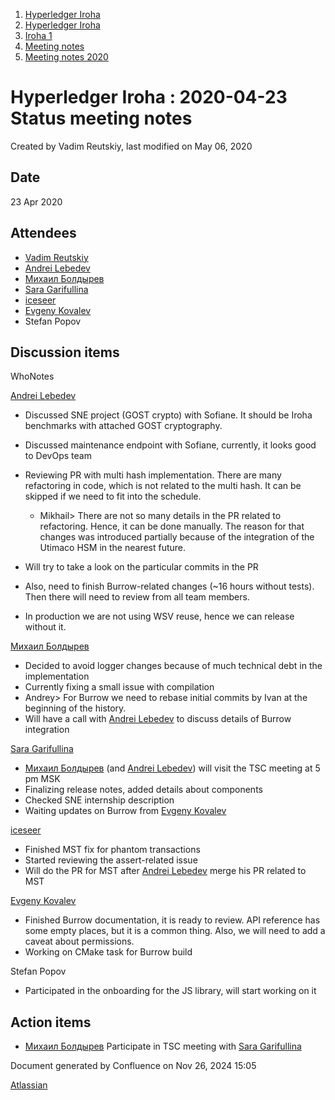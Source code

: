 1. [Hyperledger Iroha](index.html)
2. [Hyperledger Iroha](Hyperledger-Iroha_20873224.html)
3. [Iroha 1](Iroha-1_21015959.html)
4. [Meeting notes](Meeting-notes_21016018.html)
5. [Meeting notes 2020](Meeting-notes-2020_21016022.html)

# Hyperledger Iroha : 2020-04-23 Status meeting notes

Created by Vadim Reutskiy, last modified on May 06, 2020

## Date

23 Apr 2020

## Attendees

- [Vadim Reutskiy](https://lf-hyperledger.atlassian.net/wiki/people/5b8d04b72786fb2bf79a7405?ref=confluence)
- [Andrei Lebedev](https://lf-hyperledger.atlassian.net/wiki/people/557058:c02f1b3d-42e6-4519-ba84-2d0476dccbc9?ref=confluence)
- [Михаил Болдырев](https://lf-hyperledger.atlassian.net/wiki/people/557058:584193b8-9303-4b5a-8cb3-8153294c8cc2?ref=confluence)
- [Sara Garifullina](https://lf-hyperledger.atlassian.net/wiki/people/5b6c115b2c9bd83c03707f95?ref=confluence)
- [iceseer](https://lf-hyperledger.atlassian.net/wiki/people/557058:4990bcb6-a037-4038-8a49-fdcc925bfb4f?ref=confluence)
- [Evgeny Kovalev](https://lf-hyperledger.atlassian.net/wiki/people/712020:594f9075-4294-4635-bee5-2184c91eb7b6?ref=confluence)
- Stefan Popov

## Discussion items

WhoNotes

[Andrei Lebedev](https://lf-hyperledger.atlassian.net/wiki/people/557058:c02f1b3d-42e6-4519-ba84-2d0476dccbc9?ref=confluence)

- Discussed SNE project (GOST crypto) with Sofiane. It should be Iroha benchmarks with attached GOST cryptography.
- Discussed maintenance endpoint with Sofiane, currently, it looks good to DevOps team
- Reviewing PR with multi hash implementation. There are many refactoring in code, which is not related to the multi hash. It can be skipped if we need to fit into the schedule. 
  
  - Mikhail&gt; There are not so many details in the PR related to refactoring. Hence, it can be done manually. The reason for that changes was introduced partially because of the integration of the Utimaco HSM in the nearest future.
- Will try to take a look on the particular commits in the PR
- Also, need to finish Burrow-related changes (~16 hours without tests). Then there will need to review from all team members.
- In production we are not using WSV reuse, hence we can release without it.

[Михаил Болдырев](https://lf-hyperledger.atlassian.net/wiki/people/557058:584193b8-9303-4b5a-8cb3-8153294c8cc2?ref=confluence)

- Decided to avoid logger changes because of much technical debt in the implementation
- Currently fixing a small issue with compilation
- Andrey&gt; For Burrow we need to rebase initial commits by Ivan at the beginning of the history.
- Will have a call with [Andrei Lebedev](https://lf-hyperledger.atlassian.net/wiki/people/557058:c02f1b3d-42e6-4519-ba84-2d0476dccbc9?ref=confluence) to discuss details of Burrow integration

[Sara Garifullina](https://lf-hyperledger.atlassian.net/wiki/people/5b6c115b2c9bd83c03707f95?ref=confluence)

- [Михаил Болдырев](https://lf-hyperledger.atlassian.net/wiki/people/557058:584193b8-9303-4b5a-8cb3-8153294c8cc2?ref=confluence) (and [Andrei Lebedev](https://lf-hyperledger.atlassian.net/wiki/people/557058:c02f1b3d-42e6-4519-ba84-2d0476dccbc9?ref=confluence)) will visit the TSC meeting at 5 pm MSK
- Finalizing release notes, added details about components
- Checked SNE internship description
- Waiting updates on Burrow from [Evgeny Kovalev](https://lf-hyperledger.atlassian.net/wiki/people/712020:594f9075-4294-4635-bee5-2184c91eb7b6?ref=confluence)

[iceseer](https://lf-hyperledger.atlassian.net/wiki/people/557058:4990bcb6-a037-4038-8a49-fdcc925bfb4f?ref=confluence)

- Finished MST fix for phantom transactions
- Started reviewing the assert-related issue
- Will do the PR for MST after [Andrei Lebedev](https://lf-hyperledger.atlassian.net/wiki/people/557058:c02f1b3d-42e6-4519-ba84-2d0476dccbc9?ref=confluence) merge his PR related to MST

[Evgeny Kovalev](https://lf-hyperledger.atlassian.net/wiki/people/712020:594f9075-4294-4635-bee5-2184c91eb7b6?ref=confluence)

- Finished Burrow documentation, it is ready to review. API reference has some empty places, but it is a common thing. Also, we will need to add a caveat about permissions.
- Working on CMake task for Burrow build

Stefan Popov

- Participated in the onboarding for the JS library, will start working on it

## Action items

- [Михаил Болдырев](https://lf-hyperledger.atlassian.net/wiki/people/557058:584193b8-9303-4b5a-8cb3-8153294c8cc2?ref=confluence) Participate in TSC meeting with [Sara Garifullina](https://lf-hyperledger.atlassian.net/wiki/people/5b6c115b2c9bd83c03707f95?ref=confluence)

Document generated by Confluence on Nov 26, 2024 15:05

[Atlassian](http://www.atlassian.com/)
